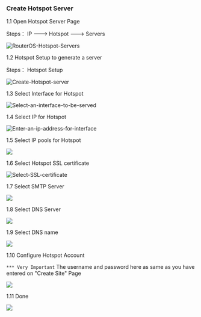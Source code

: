 ### Create Hotspot Server

1.1 Open Hotspot Server Page

Steps： IP  --->    Hotspot    ---> Servers

![RouterOS-Hotspot-Servers](../../image/RouterOS-Hotspot-Server.png)



1.2 Hotspot Setup to generate a server

Steps：  Hotspot  Setup

![Create-Hotspot-server](../../image/RouterOS-Hotspot-Setup.png)



1.3 Select Interface for Hotspot

![Select-an-interface-to-be-served](../../image/Hotspot-serve-interface.png)



1.4 Select IP for Hotspot

![Enter-an-ip-address-for-interface](../../image/Hotspot-serve-address.png)



1.5 Select IP pools for Hotspot

 ![](../../image\Hotspot-serve-address-pool.png)

1.6 Select Hotspot SSL certificate

![Select-SSL-certificate](../../image/Hotspot-SSL-certificert.png)



1.7 Select SMTP Server

![](D:\gitbook\latest-test\image\Hotspot-SMTP-Server.png)



1.8 Select DNS Server

![](../../image/Hotspot-DNS-Server.png)

1.9 Select DNS name

![](../../image/Hotspot-DNS-name.png)



1.10 Configure Hotspot Account

`*** Very Important` The username and password here as same as you have entered on "Create Site" Page

![](../../image/Hotspot-username-and-password.png)



1.11 Done

![](../../image\Hotspot-created-success.png)